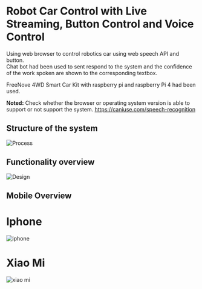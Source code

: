 # Robot Car Control with Live Streaming, Button Control and Voice Control

Using web browser to control robotics car using web speech API and button.
<br/>
Chat bot had been used to sent respond to the system and the confidence of the work spoken are shown to the corresponding textbox.

FreeNove 4WD Smart Car Kit with raspberry pi and raspberry Pi 4 had been used. 



**Noted:** Check whether the browser or operating system version is able to support or not support the system.
https://caniuse.com/speech-recognition

## Structure of the system
![Process ](https://user-images.githubusercontent.com/60971135/125146791-ad243880-e11f-11eb-81dc-98247421fb13.png)

## Functionality overview
![Design](https://user-images.githubusercontent.com/60971135/125146807-c4fbbc80-e11f-11eb-8c62-626f2ec3e574.PNG)

## Mobile Overview
# Iphone
![iphone](https://user-images.githubusercontent.com/60971135/125146797-b6150a00-e11f-11eb-859b-746dfa2fc1e6.jpg)

# Xiao Mi
![xiao mi](https://user-images.githubusercontent.com/60971135/125146800-ba412780-e11f-11eb-97c2-6c80e4774090.jpg)
